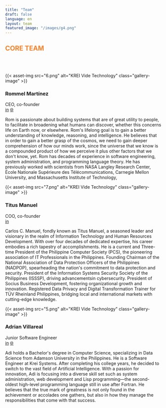 ```yaml
---
title: "Team"
draft: false
language: en
layout: team
featured_image: "/images/g4.png"
---
```

<section id="team-section-id">
  <div class="container">
    <section class="team-section">
      <div class="section-header">
        <h2 class="section-title" style="color: #FD8128; padding-bottom:50px;">CORE TEAM</h2>
      </div>
      <div class="team-grid1">
        <div class="team-member">
          {{< asset-img src="6.png" alt="KREI Vide Technology" class="gallery-image" >}}
          <div class="member-info">
            <h3 class="member-name">Rommel Martínez</h3>
            <span class="member-role">CEO, co-founder</span>
             <div class="social-icons">
              <a href="https://ph.linkedin.com/in/ebzzry"  target="blank" class="social-icon" title="LinkedIn">in</a> 
              <a href="https:///ebzzry.com"  target="blank" class="social-icon" title="Website">🌐</a>
            </div>
            <p class="member-bio">Rom is passionate about building systems that are of great utility to people, to facilitate in broadening what humans can discover, whether this concerns life on Earth now, or elsewhere. Rom's lifelong goal is to gain a better understanding of knowledge, reasoning, and intelligence. He believes that in order to gain a better grasp of the cosmos, we need to gain deeper comprehension of how our minds work, since the universe that we know is a compounded product of how we perceive it plus other factors that we don't know, yet. Rom has decades of experience in software engineering, system administration, and programming language theory. He has previously worked with scientists from NASA Langley Research Center, École Nationale Supérieure des Télécommunications, Carnegie Mellon University, and Massachusetts Institute of Technology,</p>
          </div>
        </div>
      </div> 
      <div class="team-grid1">
        <div class="team-member">
          {{< asset-img src="7.png" alt="KREI Vide Technology" class="gallery-image" >}}
          <div class="member-info">
            <h3 class="member-name">Titus Manuel</h3>
            <span class="member-role">COO, co-founder</span>
            <div class="social-icons">
              <a href="https://www.linkedin.com/in/titus-manuel-647a9029/?originalSubdomain=ph"  target="blank" class="social-icon" title="LinkedIn">in</a> 
            </div>
            <p class="member-bio">Carlos C. Manuel, fondly known as Titus Manuel, a seasoned leader and visionary in the realm of Information Technology and Human Resources Development. With over four decades of dedicated expertise, his career embodies a rich tapestry of accomplishments. He is a current and Three-time President of the Philippine Computer Society (PCS), the pioneering association of IT Professionals in the Philippines. Founding Chairman of the National Association of Data Protection Officers of the Philippines (NADPOP), spearheading the nation's commitment to data protection and security. President of the Information Systems Security Society of the Philippines (ISSSP), driving advancementsin cybersecurity. President of Socius Business Development, fostering organizational growth and innovation. Registered Data Privacy and Digital Transformation Trainer for TÜV Rheinland Philippines, bridging local and international markets with cutting-edge knowledge.</p>
          </div>
        </div>
      </div>
      <div class="team-grid1">
        <div class="team-member">
          {{< asset-img src="5.png" alt="KREI Vide Technology" class="gallery-image" >}}
          <div class="member-info">
            <h3 class="member-name">Adrian Villareal</h3>
            <span class="member-role">Junior Software Engineer</span>
            <div class="social-icons">
              <a href="https://www.linkedin.com/in/michael-adrian-villareal-9a344634a/"  target="blank" class="social-icon" title="LinkedIn">in</a> 
              <a href="https://eldriv.com"  target="blank" class="social-icon" title="Website">🌐</a>
            </div>
            <p class="member-bio">Adi holds a Bachelor's degree in Computer Science, specializing in Data Science from Adamson University in the Philippines. He is a Software Engineer at Krei Systems. After completing his college years, he decided to switch to the vast field of Artificial Intelligence. With a passion for innovation, Adi is focusing into a diverse skill set such as system administration, web development and Lisp programming—the second-oldest high-level programming language still in use after Fortran. He believes that the true mark of greatness is not only found in the achievement or accolades one gathers, but also in how they manage the responsibilities that come with that success.</p>
          </div>
        </div>
      </div>
    </section>
  </div>
</section>